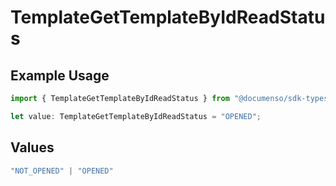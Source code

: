 # TemplateGetTemplateByIdReadStatus

## Example Usage

```typescript
import { TemplateGetTemplateByIdReadStatus } from "@documenso/sdk-typescript/models/operations";

let value: TemplateGetTemplateByIdReadStatus = "OPENED";
```

## Values

```typescript
"NOT_OPENED" | "OPENED"
```